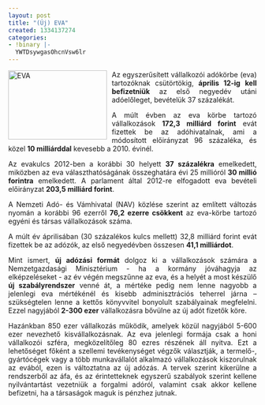 ```yaml
---
layout: post
title: "(Új) EVA"
created: 1334137274
categories:
- !binary |-
  YWTDsywgasOhcnVsw6lr
---
```

<p style="text-align: justify;"><img src="/sites/goldconsulting.eu/files/img/eva%281%29.jpg" alt="EVA" title="EVA" style="float: left; margin-right: 10px;" height="140" width="200">Az egyszerűsített vállalkozói adókörbe (eva) tartozóknak csütörtökig, <strong>április 12-ig</strong> <strong>kell befizetniük</strong> az első negyedév utáni adóelőleget, bevételük 37 százalékát.</p><p style="text-align: justify;">A múlt évben az eva körbe tartozó vállalkozások <strong>172,3 milliárd forint</strong> evát fizettek be az adóhivatalnak, ami a módosított előirányzat 96 százaléka, és közel <strong>10 milliárddal</strong> kevesebb a 2010. évinél.</p><p style="text-align: justify;">Az evakulcs 2012-ben a korábbi 30 helyett <strong>37 százalékra</strong> emelkedett, miközben az eva választhatóságának összeghatára évi 25 millióról <strong>30 millió forintra</strong> emelkedett. A parlament által 2012-re elfogadott eva bevételi előirányzat <strong>203,5 milliárd forint</strong>.</p><p style="text-align: justify;"><!--break-->A Nemzeti Adó- és Vámhivatal (NAV) közlése szerint az említett változás nyomán a korábbi 96 ezerről <strong>76,2 ezerre csökkent</strong> az eva-körbe tartozó egyéni és társas vállalkozások száma.</p><p style="text-align: justify;">A múlt év áprilisában (30 százalékos kulcs mellett) 32,8 milliárd forint evát fizettek be az adózók, az első negyedévben összesen <strong>41,1 milliárdot</strong>.</p><p style="text-align: justify;">Mint ismert, <strong>új adózási formát</strong> dolgoz ki a vállalkozások számára a Nemzetgazdasági Minisztérium - ha a kormány jóváhagyja az elképzeléseket - az év végén megszűnne az eva, és a helyét a most készülő <strong>új szabályrendszer</strong> venné át, a mértéke pedig nem lenne nagyobb a jelenlegi eva mértékénél és kisebb adminisztrációs teherrel járna – szükségtelen lenne a kettős könyvvitel bonyolult szabályainak megfelelni. Ezzel nagyjából <strong>2-300 ezer</strong> vállalkozásra bővülne az új adót fizetők köre.</p><p style="text-align: justify;">Hazánkban 850 ezer vállalkozás működik, amelyek közül nagyjából 5-600 ezer nevezhető kisvállalkozásnak. Az eva jelenlegi formája csak a honi vállalkozói szféra, megközelítőleg 80 ezres részének áll nyitva. Ezt a lehetőséget főként a szellemi tevékenységet végzők választják, a termelő-, gyártócégek vagy a több munkavállalót alkalmazó vállalkozások kiszorulnak az evából, ezen is változtatna az új adózás. A tervek szerint kikerülne a rendszerből az áfa, és az érintetteknek egyszerű szabályok szerint kellene nyilvántartást vezetniük a forgalmi adóról, valamint csak akkor kellene befizetni, ha a társaságok maguk is pénzhez jutnak.</p>
